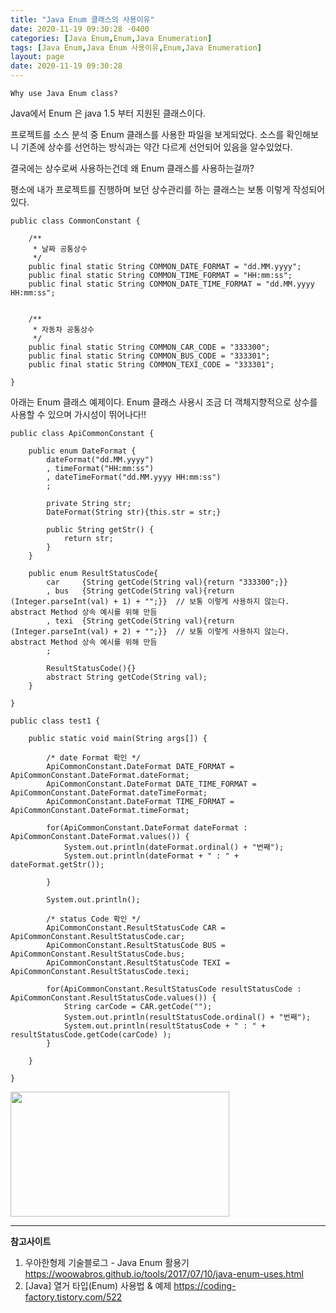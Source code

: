 ```yaml
---
title: "Java Enum 클래스의 사용이유"
date: 2020-11-19 09:30:28 -0400
categories: [Java Enum,Enum,Java Enumeration]
tags: [Java Enum,Java Enum 사용이유,Enum,Java Enumeration]
layout: page
date: 2020-11-19 09:30:28
---
```

  
```
Why use Java Enum class?
```

Java에서 Enum 은 java 1.5 부터 지원된 클래스이다.

프로젝트를 소스 분석 중 Enum 클래스를 사용한 파일을 보게되었다.
소스를 확인해보니 기존에 상수를 선언하는 방식과는 약간 다르게 선언되어 있음을 알수있었다.

결국에는 상수로써 사용하는건데 왜 Enum 클래스를 사용하는걸까?

평소에 내가 프로젝트를 진행하며 보던 상수관리를 하는 클래스는 보통 이렇게 작성되어있다.

```
public class CommonConstant {
	
	/**
	 * 날짜 공통상수
	 */
	public final static String COMMON_DATE_FORMAT = "dd.MM.yyyy";
	public final static String COMMON_TIME_FORMAT = "HH:mm:ss";
	public final static String COMMON_DATE_TIME_FORMAT = "dd.MM.yyyy HH:mm:ss";
	
	
	/**
	 * 자동차 공통상수
	 */
	public final static String COMMON_CAR_CODE = "333300";
	public final static String COMMON_BUS_CODE = "333301";
	public final static String COMMON_TEXI_CODE = "333301";
	
}
```

아래는 Enum 클래스 예제이다.
Enum 클래스 사용시 조금 더 객체지향적으로 상수를 사용할 수 있으며 가시성이 뛰어나다!!

```
public class ApiCommonConstant {
	
	public enum DateFormat {
		dateFormat("dd.MM.yyyy")
		, timeFormat("HH:mm:ss")  
		, dateTimeFormat("dd.MM.yyyy HH:mm:ss")
		;
		
		private String str;
		DateFormat(String str){this.str = str;}
		
		public String getStr() {
			return str;
		}
	}
	
	public enum ResultStatusCode{
		car 	{String getCode(String val){return "333300";}}
		, bus 	{String getCode(String val){return (Integer.parseInt(val) + 1) + "";}}	// 보통 이렇게 사용하지 않는다. abstract Method 상속 예시를 위해 만듬  
		, texi	{String getCode(String val){return (Integer.parseInt(val) + 2) + "";}}	// 보통 이렇게 사용하지 않는다. abstract Method 상속 예시를 위해 만듬
		;
		
		ResultStatusCode(){}
		abstract String getCode(String val);
	}
	
}

```

```
public class test1 {

	public static void main(String args[]) {
	
		/* date Format 확인 */
		ApiCommonConstant.DateFormat DATE_FORMAT = ApiCommonConstant.DateFormat.dateFormat;
		ApiCommonConstant.DateFormat DATE_TIME_FORMAT = ApiCommonConstant.DateFormat.dateTimeFormat;
		ApiCommonConstant.DateFormat TIME_FORMAT = ApiCommonConstant.DateFormat.timeFormat;
		
		for(ApiCommonConstant.DateFormat dateFormat : ApiCommonConstant.DateFormat.values()) {
			System.out.println(dateFormat.ordinal() + "번째");
			System.out.println(dateFormat + " : " + dateFormat.getStr());
			
		}
		
		System.out.println();
		
		/* status Code 확인 */
		ApiCommonConstant.ResultStatusCode CAR = ApiCommonConstant.ResultStatusCode.car;
		ApiCommonConstant.ResultStatusCode BUS = ApiCommonConstant.ResultStatusCode.bus;
		ApiCommonConstant.ResultStatusCode TEXI = ApiCommonConstant.ResultStatusCode.texi;
		
		for(ApiCommonConstant.ResultStatusCode resultStatusCode : ApiCommonConstant.ResultStatusCode.values()) {
			String carCode = CAR.getCode("");
			System.out.println(resultStatusCode.ordinal() + "번째");
			System.out.println(resultStatusCode + " : " + resultStatusCode.getCode(carCode) );
		}
		
	}
	
}
```


<img src="https://youngyoungsw2020.github.io/myImages/enum-capture.png" width="350" height="200">

--- 

__참고사이트__
1. 우아한형제 기술블로그 - Java Enum 활용기
	<https://woowabros.github.io/tools/2017/07/10/java-enum-uses.html>
2. [Java] 열거 타입(Enum) 사용법 & 예제
	<https://coding-factory.tistory.com/522>	
